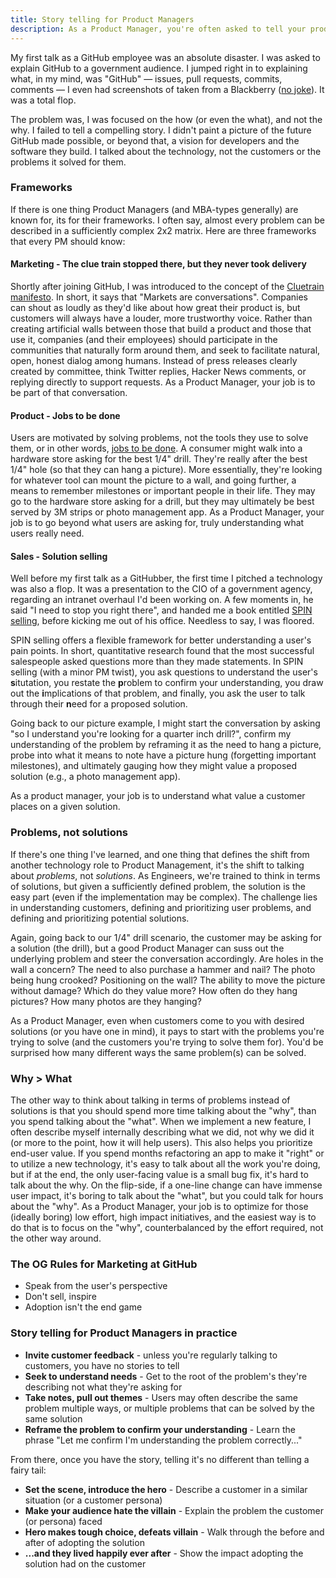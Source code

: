 ```yaml
---
title: Story telling for Product Managers
description: As a Product Manager, you're often asked to tell your product's story. Here are several lessons I've learned doing just that, and how I approach story telling today.
---
```


My first talk as a GitHub employee was an absolute disaster. I was asked to explain GitHub to a government audience. I jumped right in to explaining what, in my mind, was "GitHub" — issues, pull requests, commits, comments — I even had screenshots of taken from a Blackberry ([no joke](https://speakerdeck.com/benbalter/open-sourcing-government?slide=18)). It was a total flop.

The problem was, I was focused on the how (or even the what), and not the why. I failed to tell a compelling story. I didn't paint a picture of the future GitHub made possible, or beyond that, a vision for developers and the software they build. I talked about the technology, not the customers or the problems it solved for them.

### Frameworks

If there is one thing Product Managers (and MBA-types generally) are known for, its for their frameworks. I often say, almost every problem can be described in a sufficiently complex 2x2 matrix. Here are three frameworks that every PM should know:

#### Marketing - The clue train stopped there, but they never took delivery

Shortly after joining GitHub, I was introduced to the concept of the [Cluetrain manifesto](http://www.cluetrain.com/). In short, it says that "Markets are conversations". Companies can shout as loudly as they'd like about how great their product is, but customers will always have a louder, more trustworthy voice. Rather than creating artificial walls between those that build a product and those that use it, companies (and their employees) should participate in the communities that naturally form around them, and seek to facilitate natural, open, honest dialog among humans. Instead of press releases clearly created by committee, think Twitter replies, Hacker News comments, or replying directly to support requests. As a Product Manager, your job is to be part of that conversation.

#### Product - Jobs to be done

Users are motivated by solving problems, not the tools they use to solve them, or in other words, [jobs to be done](https://hbr.org/2016/09/know-your-customers-jobs-to-be-done). A consumer might walk into a hardware store asking for the best 1/4" drill. They're really after the best 1/4" hole (so that they can hang a picture). More essentially, they're looking for whatever tool can mount the picture to a wall, and going further, a means to remember milestones or important people in their life. They may go to the hardware store asking for a drill, but they may ultimately be best served by 3M strips or photo management app. As a Product Manager, your job is to go beyond what users are asking for, truly understanding what users really need.

#### Sales - Solution selling

Well before my first talk as a GitHubber, the first time I pitched a technology was also a flop. It was a presentation to the CIO of a government agency, regarding an intranet overhaul I'd been working on. A few moments in, he said "I need to stop you right there", and handed me a book entitled [SPIN selling](https://www.amazon.com/SPIN-Selling-Neil-Rackham/dp/0070511136?tag=benbalter07-20), before kicking me out of his office. Needless to say, I was floored.

SPIN selling offers a flexible framework for better understanding a user's pain points. In short, quantitative research found that the most successful salespeople asked questions more than they made statements. In SPIN selling (with a minor PM twist), you ask questions to understand the user's **s**itutation, you restate the **p**roblem to confirm your understanding, you draw out the **i**mplications of that problem, and finally, you ask the user to talk through their **n**eed for a proposed solution.

Going back to our picture example, I might start the conversation by asking "so I understand you're looking for a quarter inch drill?", confirm my understanding of the problem by reframing it as the need to hang a picture, probe into what it means to note have a picture hung (forgetting important milestones), and ultimately gauging how they might value a proposed solution (e.g., a photo management app).

As a product manager, your job is to understand what value a customer places on a given solution.

### Problems, not solutions

If there's one thing I've learned, and one thing that defines the shift from another technology role to Product Management, it's the shift to talking about *problems*, not *solutions*. As Engineers, we're trained to think in terms of solutions, but given a sufficiently defined problem, the solution is the easy part (even if the implementation may be complex). The challenge lies in understanding customers, defining and prioritizing user problems, and defining and prioritizing potential solutions.

Again, going back to our 1/4" drill scenario, the customer may be asking for a solution (the drill), but a good Product Manager can suss out the underlying problem and steer the conversation accordingly. Are holes in the wall a concern? The need to also purchase a hammer and nail? The photo being hung crooked? Positioning on the wall? The ability to move the picture without damage? Which do they value more? How often do they hang pictures? How many photos are they hanging?

As a Product Manager, even when customers come to you with desired solutions (or you have one in mind), it pays to start with the problems you're trying to solve (and the customers you're trying to solve them for). You'd be surprised how many different ways the same problem(s) can be solved.

### Why > What

The other way to think about talking in terms of problems instead of solutions is that you should spend more time talking about the "why", than you spend talking about the "what". When we implement a new feature, I often describe myself internally describing what we did, not why we did it (or more to the point, how it will help users). This also helps you prioritize end-user value. If you spend months refactoring an app to make it "right" or to utilize a new technology, it's easy to talk about all the work you're doing, but if at the end, the only user-facing value is a small bug fix, it's hard to talk about the why. On the flip-side, if a one-line change can have immense user impact, it's boring to talk about the "what", but you could talk for hours about the "why". As a Product Manager, your job is to optimize for those (ideally boring) low effort, high impact initiatives, and the easiest way is to do that is to focus on the "why", counterbalanced by the effort required, not the other way around.

### The OG Rules for Marketing at GitHub

* Speak from the user's perspective
* Don't sell, inspire
* Adoption isn't the end game

### Story telling for Product Managers in practice

* **Invite customer feedback** - unless you're regularly talking to customers, you have no stories to tell
* **Seek to understand needs** - Get to the root of the problem's they're describing not what they're asking for
* **Take notes, pull out themes** - Users may often describe the same problem multiple ways, or multiple problems that can be solved by the same solution
* **Reframe the problem to confirm your understanding** - Learn the phrase "Let me confirm I'm understanding the problem correctly..."

From there, once you have the story, telling it's no different than telling a fairy tail:

* **Set the scene, introduce the hero** - Describe a customer in a similar situation (or a customer persona)
* **Make your audience hate the villain** - Explain the problem the customer (or persona) faced
* **Hero makes tough choice, defeats villain** - Walk through the before and after of adopting the solution
* **...and they lived happily ever after** - Show the impact adopting the solution had on the customer
